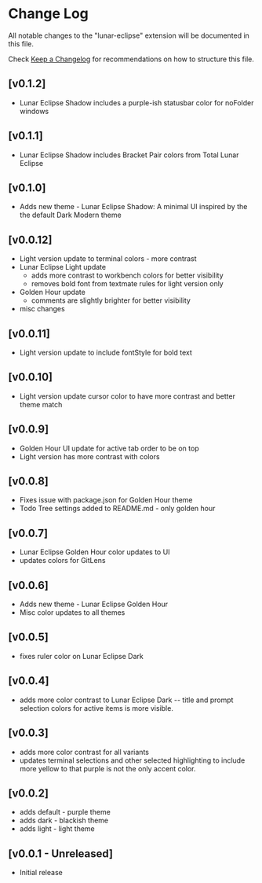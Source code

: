 # Change Log

All notable changes to the "lunar-eclipse" extension will be documented in this file.

Check [Keep a Changelog](http://keepachangelog.com/) for recommendations on how to structure this file.

## [v0.1.2]

- Lunar Eclipse Shadow includes a purple-ish statusbar color for noFolder windows

## [v0.1.1]

- Lunar Eclipse Shadow includes Bracket Pair colors from Total Lunar Eclipse

## [v0.1.0]

- Adds new theme - Lunar Eclipse Shadow: A minimal UI inspired by the the default Dark Modern theme

## [v0.0.12]

- Light version update to terminal colors - more contrast
- Lunar Eclipse Light update
  - adds more contrast to workbench colors for better visibility
  - removes bold font from textmate rules for light version only
- Golden Hour update
  - comments are slightly brighter for better visibility
- misc changes

## [v0.0.11]

- Light version update to include fontStyle for bold text

## [v0.0.10]

- Light version update cursor color to have more contrast and better theme match

## [v0.0.9]

- Golden Hour UI update for active tab order to be on top
- Light version has more contrast with colors

## [v0.0.8]

- Fixes issue with package.json for Golden Hour theme
- Todo Tree settings added to README.md - only golden hour

## [v0.0.7]

- Lunar Eclipse Golden Hour color updates to UI
- updates colors for GitLens

## [v0.0.6]

- Adds new theme - Lunar Eclipse Golden Hour
- Misc color updates to all themes

## [v0.0.5]

- fixes ruler color on Lunar Eclipse Dark

## [v0.0.4]

- adds more color contrast to Lunar Eclipse Dark
  -- title and prompt selection colors for active items is more visible.

## [v0.0.3]

- adds more color contrast for all variants
- updates terminal selections and other selected highlighting to include more yellow to that purple is not the only accent color.

## [v0.0.2]

- adds default - purple theme
- adds dark - blackish theme
- adds light - light theme

## [v0.0.1 - Unreleased]

- Initial release
